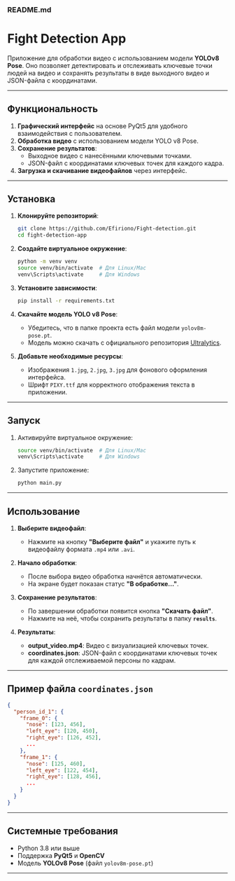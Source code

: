 ### **README.md**

# **Fight Detection App**

Приложение для обработки видео с использованием модели **YOLOv8 Pose**. Оно позволяет детектировать и отслеживать ключевые точки людей на видео и сохранять результаты в виде выходного видео и JSON-файла с координатами.

---

## **Функциональность**

1. **Графический интерфейс** на основе PyQt5 для удобного взаимодействия с пользователем.
2. **Обработка видео** с использованием модели YOLO v8 Pose.
3. **Сохранение результатов**:
   - Выходное видео с нанесёнными ключевыми точками.
   - JSON-файл с координатами ключевых точек для каждого кадра.
4. **Загрузка и скачивание видеофайлов** через интерфейс.

---

## **Установка**

1. **Клонируйте репозиторий**:
   ```bash
   git clone https://github.com/Efiriono/Fight-detection.git
   cd fight-detection-app
   ```

2. **Создайте виртуальное окружение**:
   ```bash
   python -m venv venv
   source venv/bin/activate  # Для Linux/Mac
   venv\Scripts\activate     # Для Windows
   ```

3. **Установите зависимости**:
   ```bash
   pip install -r requirements.txt
   ```

4. **Скачайте модель YOLO v8 Pose**:
   - Убедитесь, что в папке проекта есть файл модели `yolov8m-pose.pt`.
   - Модель можно скачать с официального репозитория [Ultralytics](https://github.com/ultralytics/ultralytics).

5. **Добавьте необходимые ресурсы**:
   - Изображения `1.jpg`, `2.jpg`, `3.jpg` для фонового оформления интерфейса.
   - Шрифт `PIXY.ttf` для корректного отображения текста в приложении.

---

## **Запуск**

1. Активируйте виртуальное окружение:
   ```bash
   source venv/bin/activate  # Для Linux/Mac
   venv\Scripts\activate     # Для Windows
   ```

2. Запустите приложение:
   ```bash
   python main.py
   ```

---

## **Использование**

1. **Выберите видеофайл**:
   - Нажмите на кнопку **"Выберите файл"** и укажите путь к видеофайлу формата `.mp4` или `.avi`.

2. **Начало обработки**:
   - После выбора видео обработка начнётся автоматически.
   - На экране будет показан статус **"В обработке..."**.

3. **Сохранение результатов**:
   - По завершении обработки появится кнопка **"Скачать файл"**.
   - Нажмите на неё, чтобы сохранить результаты в папку **`results`**.

4. **Результаты**:
   - **output_video.mp4**: Видео с визуализацией ключевых точек.
   - **coordinates.json**: JSON-файл с координатами ключевых точек для каждой отслеживаемой персоны по кадрам.

---

## **Пример файла `coordinates.json`**

```json
{
  "person_id_1": {
    "frame_0": {
      "nose": [123, 456],
      "left_eye": [120, 450],
      "right_eye": [126, 452],
      ...
    },
    "frame_1": {
      "nose": [125, 460],
      "left_eye": [122, 454],
      "right_eye": [128, 456],
      ...
    }
  }
}
```

---

## **Системные требования**

- Python 3.8 или выше
- Поддержка **PyQt5** и **OpenCV**
- Модель **YOLOv8 Pose** (файл `yolov8m-pose.pt`)

---

